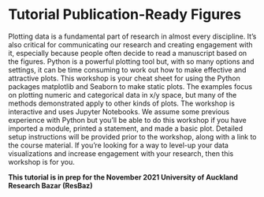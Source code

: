 # Tutorial Publication-Ready Figures
Plotting data is a fundamental part of research in almost every discipline. It’s also critical for communicating our research and creating engagement with it, especially because people often decide to read a manuscript based on the figures. Python is a powerful plotting tool but, with so many options and settings, it can be time consuming to work out how to make effective and attractive plots. This workshop is your cheat sheet for using the Python packages matplotlib and Seaborn to make static plots. The examples focus on plotting numeric and categorical data in x/y space, but many of the methods demonstrated apply to other kinds of plots. The workshop is interactive and uses Jupyter Notebooks. We assume some previous experience with Python but you’ll be able to do this workshop if you have imported a module, printed a statement, and made a basic plot. Detailed setup instructions will be provided prior to the workshop, along with a link to the course material. If you’re looking for a way to level-up your data visualizations and increase engagement with your research, then this workshop is for you.

**This tutorial is in prep for the November 2021 University of Auckland Research Bazar (ResBaz)**

